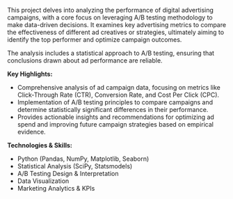 This project delves into analyzing the performance of digital advertising campaigns, with a core focus on leveraging A/B testing methodology to make data-driven decisions. It examines key advertising metrics to compare the effectiveness of different ad creatives or strategies, ultimately aiming to identify the top performer and optimize campaign outcomes.

The analysis includes a statistical approach to A/B testing, ensuring that conclusions drawn about ad performance are reliable.

**Key Highlights:**

* Comprehensive analysis of ad campaign data, focusing on metrics like Click-Through Rate (CTR), Conversion Rate, and Cost Per Click (CPC).
* Implementation of A/B testing principles to compare campaigns and determine statistically significant differences in their performance.
* Provides actionable insights and recommendations for optimizing ad spend and improving future campaign strategies based on empirical evidence.

**Technologies & Skills:**

* Python (Pandas, NumPy, Matplotlib, Seaborn)
* Statistical Analysis (SciPy, Statsmodels)
* A/B Testing Design & Interpretation
* Data Visualization
* Marketing Analytics & KPIs
